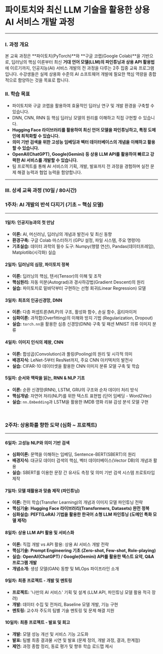 # 파이토치와 최신 LLM 기술을 활용한 상용 AI 서비스 개발 과정

---

### Ⅰ. 과정 개요

본 교육 과정은 **파이토치(PyTorch)**와 **구글 코랩(Google Colab)**을 기반으로, 딥러닝의 핵심 이론부터 최신 **거대 언어 모델(LLM)의 파인튜닝과 상용 API 활용법**에 이르기까지, 인공지능(AI) 서비스 개발의 전 과정을 다루는 2주 집중 교육 프로그램입니다. 수강생들은 실제 상용화 수준의 AI 소프트웨어 개발에 필요한 핵심 역량을 종합적으로 함양하는 것을 목표로 합니다.

### Ⅱ. 학습 목표

- 파이토치와 구글 코랩을 활용하여 효율적인 딥러닝 연구 및 개발 환경을 구축할 수 있습니다.
- DNN, CNN, RNN 등 핵심 딥러닝 모델의 원리를 이해하고 직접 구현할 수 있습니다.
- **Hugging Face 라이브러리를 활용하여 최신 언어 모델을 파인튜닝하고, 특정 도메인에 최적화할 수 있습니다.**
- **의미 기반 검색을 위한 고성능 임베딩과 벡터 데이터베이스의 개념을 이해하고 활용할 수 있습니다.**
- **OpenAI(ChatGPT), Google(Gemini) 등 상용 LLM API를 활용하여 빠르고 강력한 AI 서비스를 개발할 수 있습니다.**
- 팀 프로젝트를 통해 AI 서비스의 기획, 개발, 발표까지 전 과정을 경험하며 실전 문제 해결 능력과 협업 능력을 함양합니다.

---

### Ⅲ. 상세 교육 과정 (10일 / 80시간)

### **1주차: AI 개발의 반석 다지기 (기초 ~ 핵심 모델)**

---

#### **1일차: 인공지능과의 첫 만남**

- **이론:** AI, 머신러닝, 딥러닝의 개념과 발전사 및 최신 동향
- **환경구축:** 구글 Colab 마스터하기 (GPU 설정, 파일 시스템, 주요 명령어)
- **기초실습:** 데이터 과학의 필수 도구: Numpy(행렬 연산), Pandas(데이터프레임), Matplotlib(시각화) 실습

#### **2일차: 딥러닝의 심장, 파이토치 정복**

- **이론:** 딥러닝의 핵심, 텐서(Tensor)의 이해 및 조작
- **핵심원리:** 자동 미분(Autograd)과 경사하강법(Gradient Descent)의 원리
- **실습:** 파이토치로 밑바닥부터 구현하는 선형 회귀(Linear Regression) 모델

#### **3일차: 최초의 인공신경망, DNN**

- **이론:** 다층 퍼셉트론(MLP)의 구조, 활성화 함수, 손실 함수, 옵티마이저
- **심화이론:** 과적합(Overfitting)의 이해와 방지 기법 (Regularization, Dropout)
- **실습:** `torch.nn`을 활용한 심층 신경망(DNN) 구축 및 패션 MNIST 의류 이미지 분류

#### **4일차: 이미지 인식의 제왕, CNN**

- **이론:** 합성곱(Convolution)과 풀링(Pooling)의 원리 및 시각적 의미
- **배경지식:** LeNet-5부터 ResNet까지, 주요 CNN 아키텍처의 발전사
- **실습:** CIFAR-10 데이터셋을 활용한 CNN 이미지 분류 모델 구축 및 학습

#### **5일차: 순서와 맥락을 읽는, RNN & NLP 기초**

- **이론:** 순환 신경망(RNN), LSTM, GRU의 구조와 순차 데이터 처리 방식
- **핵심개념:** 자연어 처리(NLP)를 위한 텍스트 표현법 (단어 임베딩 - Word2Vec)
- **실습:** `nn.Embedding`과 LSTM을 활용한 IMDB 영화 리뷰 감성 분석 모델 구현

<br>

### **2주차: 상용화를 향한 도약 (심화 ~ 프로젝트)**

---

#### **6일차: 고성능 NLP와 의미 기반 검색**

- **심화이론:** 문맥을 이해하는 임베딩, Sentence-BERT(SBERT)의 원리
- **배경지식:** 대규모 데이터 검색의 핵심, 벡터 데이터베이스(Vector DB)의 개념과 활용
- **실습:** SBERT를 이용한 문장 간 유사도 측정 및 의미 기반 검색 시스템 프로토타입 제작

#### **7일차: 모델 재활용과 맞춤 제작 (파인튜닝)**

- **이론:** 전이 학습(Transfer Learning)의 개념과 이미지 모델 파인튜닝 전략
- **핵심기술:** **Hugging Face 라이브러리(Transformers, Datasets) 완전 정복**
- **심화실습:** **PEFT(LoRA) 기법을 활용한 한국어 소형 LLM 파인튜닝 (도메인 특화 모델 제작)**

#### **8일차: 상용 LLM API 활용 및 서비스화**

- **이론:** 직접 개발 vs API 활용: 상용 AI 서비스 개발 전략
- **핵심기술:** **Prompt Engineering 기초 (Zero-shot, Few-shot, Role-playing)**
- **실습:** **OpenAI(ChatGPT) / Google(Gemini) API를 활용한 텍스트 요약, Q&A 프로그램 개발**
- **개념소개:** 생성 모델(GAN) 동향 및 MLOps 파이프라인 소개

#### **9일차: 최종 프로젝트 - 개발 및 멘토링**

- **프로젝트:** '나만의 AI 서비스' 기획 및 설계 (LLM API, 파인튜닝 모델 활용 적극 장려)
- **개발:** 데이터 수집 및 전처리, Baseline 모델 개발, 기능 구현
- **멘토링:** 교수자 주도의 팀별 기술 멘토링 및 문제 해결 지원

#### **10일차: 최종 프로젝트 - 발표 및 회고**

- **개발:** 모델 성능 개선 및 서비스 기능 고도화
- **발표:** 팀별 최종 결과물 시연 및 발표 (문제 정의, 개발 과정, 결과, 한계점)
- **제언:** 과정 종합 정리, 동료 평가 및 향후 학습 로드맵 제시
